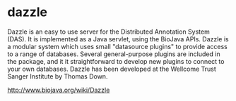 dazzle
======

Dazzle is an easy to use server for the Distributed Annotation System (DAS).
It is implemented as a Java servlet, using the BioJava APIs. Dazzle is a modular system which uses small "datasource plugins" to provide access to a range of databases. Several general-purpose plugins are included in the package, and it it straightforward to develop new plugins to connect to your own databases.
Dazzle has been developed at the Wellcome Trust Sanger Institute by Thomas Down.

http://www.biojava.org/wiki/Dazzle
